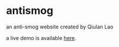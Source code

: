 # antismog
an anti-smog website created by Qiulan Lao

a live demo is available [here](http://ooohlalao.github.io/antismog).
